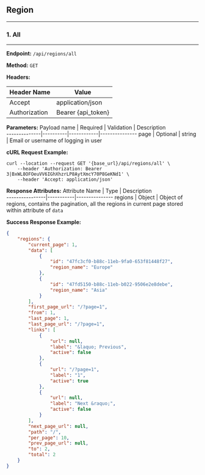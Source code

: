 ## Region

-------------------------------------------------------
### 1. All
-------------------------------------------------------

**Endpoint:** `/api/regions/all`

**Method:** `GET`

**Headers:**

Header Name | Value 
------------|--------------
Accept | application/json
Authorization | Bearer {api_token}

**Parameters:**
Payload name | Required | Validation | Description		
--------------|----------|------------|---------------
page | Optional | string | Email or username of logging in user

**cURL Request Example:**
```
curl --location --request GET '{base_url}/api/regions/all' \
	--header 'Authorization: Bearer 3|BxWL8OFOeuVV6IGhXhzrLP8AytXmcY70P8GeKNd1' \
	--header 'Accept: application/json'
```

**Response Attributes:**
Attribute Name 	|	Type	|	Description		
----------------|-----------|---------------
regions | Object | Object of regions, contains the pagination, all the regions in current page stored within attribute of `data` 

**Success Response Example:**
```json
{
    "regions": {
        "current_page": 1,
        "data": [
            {
                "id": "47fc3cf0-b88c-11eb-9fa0-653f81448f27",
                "region_name": "Europe"
            },
            {
                "id": "47fd5150-b88c-11eb-b022-9506e2e8debe",
                "region_name": "Asia"
            }
        ],
        "first_page_url": "/?page=1",
        "from": 1,
        "last_page": 1,
        "last_page_url": "/?page=1",
        "links": [
            {
                "url": null,
                "label": "&laquo; Previous",
                "active": false
            },
            {
                "url": "/?page=1",
                "label": "1",
                "active": true
            },
            {
                "url": null,
                "label": "Next &raquo;",
                "active": false
            }
        ],
        "next_page_url": null,
        "path": "/",
        "per_page": 10,
        "prev_page_url": null,
        "to": 2,
        "total": 2
    }
}
```